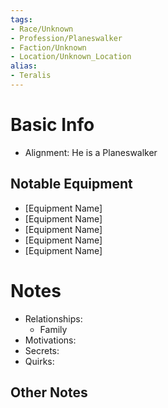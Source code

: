 ```yaml
---
tags:
- Race/Unknown
- Profession/Planeswalker
- Faction/Unknown
- Location/Unknown_Location
alias:
- Teralis
---
```

# Basic Info
- Alignment: 
He is a Planeswalker


## Notable Equipment
- [Equipment Name]
- [Equipment Name]
- [Equipment Name]
- [Equipment Name]
- [Equipment Name]

# Notes
- Relationships: 
	- Family
- Motivations: 
- Secrets: 
- Quirks: 

## Other Notes


